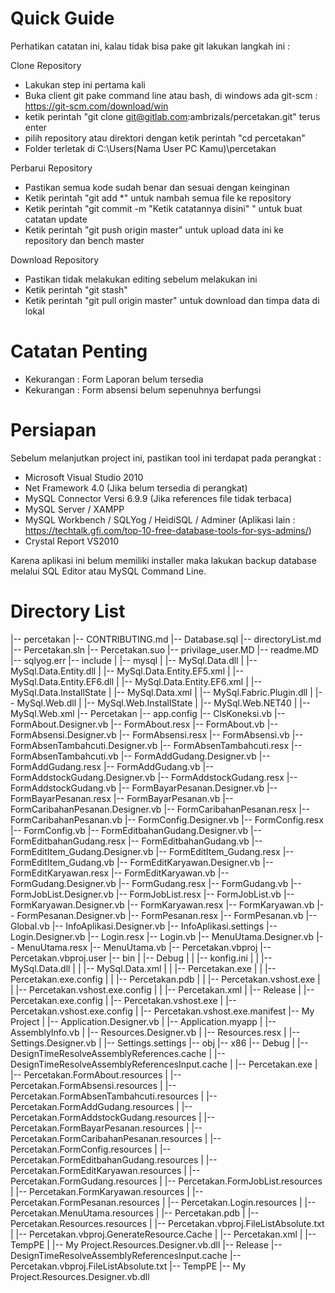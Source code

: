 # Quick Guide

Perhatikan catatan ini, kalau tidak bisa pake git lakukan langkah ini :

Clone Repository
- Lakukan step ini pertama kali
- Buka client git pake command line atau bash, di windows ada git-scm : https://git-scm.com/download/win
- ketik perintah "git clone git@gitlab.com:ambrizals/percetakan.git" terus enter
- pilih repository atau direktori dengan ketik perintah "cd percetakan"
- Folder terletak di C:\Users\(Nama User PC Kamu)\percetakan

Perbarui Repository
- Pastikan semua kode sudah benar dan sesuai dengan keinginan
- Ketik perintah "git add *" untuk nambah semua file ke repository
- Ketik perintah "git commit -m "Ketik catatannya disini" " untuk buat catatan update
- Ketik perintah "git push origin master" untuk upload data ini ke repository dan bench master

Download Repository
- Pastikan tidak melakukan editing sebelum melakukan ini
- Ketik perintah "git stash"
- Ketik perintah "git pull origin master" untuk download dan timpa data di lokal

# Catatan Penting

- Kekurangan : Form Laporan belum tersedia
- Kekurangan : Form absensi belum sepenuhnya berfungsi

# Persiapan

Sebelum melanjutkan project ini, pastikan tool ini terdapat pada perangkat :
- Microsoft Visual Studio 2010
- Net Framework 4.0 (Jika belum tersedia di perangkat)
- MySQL Connector Versi 6.9.9 (Jika references file tidak terbaca)
- MySQL Server / XAMPP
- MySQL Workbench / SQLYog / HeidiSQL / Adminer (Aplikasi lain : https://techtalk.gfi.com/top-10-free-database-tools-for-sys-admins/)
- Crystal Report VS2010

Karena aplikasi ini belum memiliki installer maka lakukan backup database melalui SQL Editor atau MySQL Command Line.

# Directory List

|-- percetakan
    |-- CONTRIBUTING.md
    |-- Database.sql
    |-- directoryList.md
    |-- Percetakan.sln
    |-- Percetakan.suo
    |-- privilage_user.MD
    |-- readme.MD
    |-- sqlyog.err
    |-- include
    |   |-- mysql
    |       |-- MySql.Data.dll
    |       |-- MySql.Data.Entity.dll
    |       |-- MySql.Data.Entity.EF5.xml
    |       |-- MySql.Data.Entity.EF6.dll
    |       |-- MySql.Data.Entity.EF6.xml
    |       |-- MySql.Data.InstallState
    |       |-- MySql.Data.xml
    |       |-- MySql.Fabric.Plugin.dll
    |       |-- MySql.Web.dll
    |       |-- MySql.Web.InstallState
    |       |-- MySql.Web.NET40
    |       |-- MySql.Web.xml
    |-- Percetakan
        |-- app.config
        |-- ClsKoneksi.vb
        |-- FormAbout.Designer.vb
        |-- FormAbout.resx
        |-- FormAbout.vb
        |-- FormAbsensi.Designer.vb
        |-- FormAbsensi.resx
        |-- FormAbsensi.vb
        |-- FormAbsenTambahcuti.Designer.vb
        |-- FormAbsenTambahcuti.resx
        |-- FormAbsenTambahcuti.vb
        |-- FormAddGudang.Designer.vb
        |-- FormAddGudang.resx
        |-- FormAddGudang.vb
        |-- FormAddstockGudang.Designer.vb
        |-- FormAddstockGudang.resx
        |-- FormAddstockGudang.vb
        |-- FormBayarPesanan.Designer.vb
        |-- FormBayarPesanan.resx
        |-- FormBayarPesanan.vb
        |-- FormCaribahanPesanan.Designer.vb
        |-- FormCaribahanPesanan.resx
        |-- FormCaribahanPesanan.vb
        |-- FormConfig.Designer.vb
        |-- FormConfig.resx
        |-- FormConfig.vb
        |-- FormEditbahanGudang.Designer.vb
        |-- FormEditbahanGudang.resx
        |-- FormEditbahanGudang.vb
        |-- FormEditItem_Gudang.Designer.vb
        |-- FormEditItem_Gudang.resx
        |-- FormEditItem_Gudang.vb
        |-- FormEditKaryawan.Designer.vb
        |-- FormEditKaryawan.resx
        |-- FormEditKaryawan.vb
        |-- FormGudang.Designer.vb
        |-- FormGudang.resx
        |-- FormGudang.vb
        |-- FormJobList.Designer.vb
        |-- FormJobList.resx
        |-- FormJobList.vb
        |-- FormKaryawan.Designer.vb
        |-- FormKaryawan.resx
        |-- FormKaryawan.vb
        |-- FormPesanan.Designer.vb
        |-- FormPesanan.resx
        |-- FormPesanan.vb
        |-- Global.vb
        |-- InfoAplikasi.Designer.vb
        |-- InfoAplikasi.settings
        |-- Login.Designer.vb
        |-- Login.resx
        |-- Login.vb
        |-- MenuUtama.Designer.vb
        |-- MenuUtama.resx
        |-- MenuUtama.vb
        |-- Percetakan.vbproj
        |-- Percetakan.vbproj.user
        |-- bin
        |   |-- Debug
        |   |   |-- konfig.ini
        |   |   |-- MySql.Data.dll
        |   |   |-- MySql.Data.xml
        |   |   |-- Percetakan.exe
        |   |   |-- Percetakan.exe.config
        |   |   |-- Percetakan.pdb
        |   |   |-- Percetakan.vshost.exe
        |   |   |-- Percetakan.vshost.exe.config
        |   |   |-- Percetakan.xml
        |   |-- Release
        |       |-- Percetakan.exe.config
        |       |-- Percetakan.vshost.exe
        |       |-- Percetakan.vshost.exe.config
        |       |-- Percetakan.vshost.exe.manifest
        |-- My Project
        |   |-- Application.Designer.vb
        |   |-- Application.myapp
        |   |-- AssemblyInfo.vb
        |   |-- Resources.Designer.vb
        |   |-- Resources.resx
        |   |-- Settings.Designer.vb
        |   |-- Settings.settings
        |-- obj
            |-- x86
                |-- Debug
                |   |-- DesignTimeResolveAssemblyReferences.cache
                |   |-- DesignTimeResolveAssemblyReferencesInput.cache
                |   |-- Percetakan.exe
                |   |-- Percetakan.FormAbout.resources
                |   |-- Percetakan.FormAbsensi.resources
                |   |-- Percetakan.FormAbsenTambahcuti.resources
                |   |-- Percetakan.FormAddGudang.resources
                |   |-- Percetakan.FormAddstockGudang.resources
                |   |-- Percetakan.FormBayarPesanan.resources
                |   |-- Percetakan.FormCaribahanPesanan.resources
                |   |-- Percetakan.FormConfig.resources
                |   |-- Percetakan.FormEditbahanGudang.resources
                |   |-- Percetakan.FormEditKaryawan.resources
                |   |-- Percetakan.FormGudang.resources
                |   |-- Percetakan.FormJobList.resources
                |   |-- Percetakan.FormKaryawan.resources
                |   |-- Percetakan.FormPesanan.resources
                |   |-- Percetakan.Login.resources
                |   |-- Percetakan.MenuUtama.resources
                |   |-- Percetakan.pdb
                |   |-- Percetakan.Resources.resources
                |   |-- Percetakan.vbproj.FileListAbsolute.txt
                |   |-- Percetakan.vbproj.GenerateResource.Cache
                |   |-- Percetakan.xml
                |   |-- TempPE
                |       |-- My Project.Resources.Designer.vb.dll
                |-- Release
                    |-- DesignTimeResolveAssemblyReferencesInput.cache
                    |-- Percetakan.vbproj.FileListAbsolute.txt
                    |-- TempPE
                        |-- My Project.Resources.Designer.vb.dll
